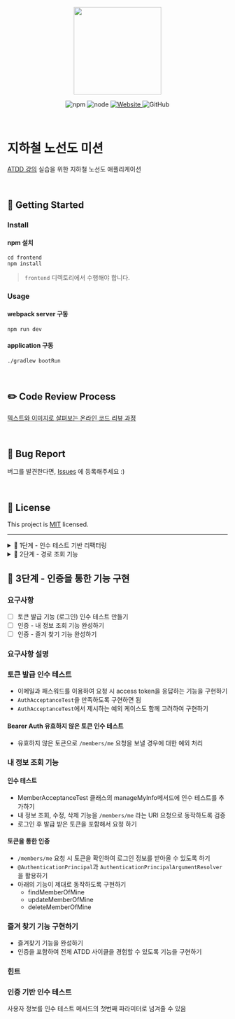 <p align="center">
    <img width="200px;" src="https://raw.githubusercontent.com/woowacourse/atdd-subway-admin-frontend/master/images/main_logo.png"/>
</p>
<p align="center">
  <img alt="npm" src="https://img.shields.io/badge/npm-6.14.15-blue">
  <img alt="node" src="https://img.shields.io/badge/node-14.18.2-blue">
  <a href="https://edu.nextstep.camp/c/R89PYi5H" alt="nextstep atdd">
    <img alt="Website" src="https://img.shields.io/website?url=https%3A%2F%2Fedu.nextstep.camp%2Fc%2FR89PYi5H">
  </a>
  <img alt="GitHub" src="https://img.shields.io/github/license/next-step/atdd-subway-admin">
</p>

<br>

# 지하철 노선도 미션
[ATDD 강의](https://edu.nextstep.camp/c/R89PYi5H) 실습을 위한 지하철 노선도 애플리케이션

<br>

## 🚀 Getting Started

### Install
#### npm 설치
```
cd frontend
npm install
```
> `frontend` 디렉토리에서 수행해야 합니다.

### Usage
#### webpack server 구동
```
npm run dev
```
#### application 구동
```
./gradlew bootRun
```
<br>

## ✏️ Code Review Process
[텍스트와 이미지로 살펴보는 온라인 코드 리뷰 과정](https://github.com/next-step/nextstep-docs/tree/master/codereview)

<br>

## 🐞 Bug Report

버그를 발견한다면, [Issues](https://github.com/next-step/atdd-subway-service/issues) 에 등록해주세요 :)

<br>

## 📝 License

This project is [MIT](https://github.com/next-step/atdd-subway-service/blob/master/LICENSE.md) licensed.

---

<details>
	<summary>🚀 1단계 - 인수 테스트 기반 리팩터링</summary>

## 🚀 1단계 - 인수 테스트 기반 리팩터링
### 요구사항
- [x] LineService 리팩터링
- [x] (선택) LineSectionAcceptanceTest 리팩터링
</details>

<details>
	<summary>🚀 2단계 - 경로 조회 기능</summary>

## 🚀 2단계 - 경로 조회 기능
### 요구사항
- [x] 최단 경로 조회 인수 테스트 만들기
- [x] 최단 경로 조회 기능 구현하기

### 힌트
#### 최단 경로 라이브러리
+ jgrapht 라이브러리를 활용하면 간편하게 최단거리를 조회할 수 있음
+ 정점(vertext)과 간선(edge), 그리고 가중치 개념을 이용
  + 정점: 지하철역(Station)
  + 간선: 지하철역 연결정보(Section)
  + 가중치: 거리
+ 최단 거리 기준 조회 시 가중치를 `거리`로 설정

#### 외부 라이브러리 테스트
+ 외부 라이브러리의 구현을 수정할 수 없기 때문에 단위 테스트를 하지 않음
+ 외부 라이브러리를 사용하는 직접 구현하는 로직을 검증해야 함
+ 직접 구현하는 로직 검증 시 외부 라이브러리 부분은 실제 객체를 활용

#### 예외 상황 예시
+ 출발역과 도착역이 같은 경우
+ 출발역과 도착역이 연결이 되어 있지 않은 경우
+ 존재하지 않은 출발역이나 도착역을 조회 할 경우

### 미션 수행 순서
#### 인수 테스트 성공 시키기
+ mock 서버와 dto를 정의하여 인수 테스트 성공 시키기

#### 기능 구현
> TDD의 방향보다 테스트를 통해 구현할 기능을 명세하는것과 리팩터링이 더 중요합니다!

#### Outside In 경우
+ 컨트롤러 레이어 구현 이후 서비스 레이어 구현 시 서비스 테스트 우선 작성 후 기능 구현
+ 서비스 테스트 내부에서 도메인들간의 로직의 흐름을 검증, 이 때 사용되는 도메인은 mock 객체를 활용
+ 외부 라이브러리를 활용한 로직을 검증할 때는 가급적 실제 객체를 활용
+ Happy 케이스에 대한 부분만 구현(Side 케이스에 대한 구현은 다음 단계에서 진행)

#### Inside Out 경우
+ 도메인 설계 후 도메인 테스트를 시작으로 기능 구현 시작
+ 해당 도메인의 단위 테스트를 통해 도메인의 역할과 경계를 설계
+ 도메인의 구현이 끝나면 해당 도메인과 관계를 맺는 객체에 대해 기능 구현 시작
```java
ex) 경로 조회를 수행하는 도메인 구현 예시
- 1. PathFinder 라는 클래스 작성 후 경로 조회를 위한 테스트를 작성
- 2. 경로 조회 메서드에서 Line을 인자로 받고 그 결과로 원하는 응답을 리턴하도록 테스트 완성
- 3. 테스트를 성공시키기 위해 JGraph의 실제 객체를 활용(테스트에서는 알 필요가 없음)
```
> 두 방향성을 모두 사용해보시고 테스트가 협력 객체의 세부 구현에 의존하는 경우(가짜 협력 객체 사용)와 <br>
테스트 대상이 협력 객체와 독립적이지 못하고 변경에 영향을 받는 경우(실제 협력 객체 사용)를 모두 경험해보세요 :)

#### 프론트엔드
+ 구현한 기능이 정상적으로 동작하는지 확인을 하기 위한 코드입니다.
+ 반드시 페이지에 맞게 설계를 할 필요는 없고 프론트엔드 코드를 수정해도 무방합니다.
</details>

## 🚀 3단계 - 인증을 통한 기능 구현
### 요구사항
- [ ] 토큰 발급 기능 (로그인) 인수 테스트 만들기
- [ ] 인증 - 내 정보 조회 기능 완성하기
- [ ] 인증 - 즐겨 찾기 기능 완성하기

### 요구사항 설명
### 토큰 발급 인수 테스트
+ 이메일과 패스워드를 이용하여 요청 시 access token을 응답하는 기능을 구현하기
+ `AuthAcceptanceTest`을 만족하도록 구현하면 됨
+ `AuthAcceptanceTest`에서 제시하는 예외 케이스도 함께 고려하여 구현하기
#### Bearer Auth 유효하지 않은 토큰 인수 테스트
+ 유효하지 않은 토큰으로 `/members/me` 요청을 보낼 경우에 대한 예외 처리

### 내 정보 조회 기능
#### 인수 테스트
+ MemberAcceptanceTest 클래스의 manageMyInfo메서드에 인수 테스트를 추가하기
+ 내 정보 조회, 수정, 삭제 기능을 `/members/me` 라는 URI 요청으로 동작하도록 검증
+ 로그인 후 발급 받은 토큰을 포함해서 요청 하기

#### 토큰을 통한 인증
+ `/members/me` 요청 시 토큰을 확인하여 로그인 정보를 받아올 수 있도록 하기
+ `@AuthenticationPrincipal`과 `AuthenticationPrincipalArgumentResolver`을 활용하기
+ 아래의 기능이 제대로 동작하도록 구현하기
  + findMemberOfMine
  + updateMemberOfMine
  + deleteMemberOfMine

### 즐겨 찾기 기능 구현하기
+ 즐겨찾기 기능을 완성하기
+ 인증을 포함하여 전체 ATDD 사이클을 경험할 수 있도록 기능을 구현하기

### 힌트
### 인증 기반 인수 테스트
사용자 정보를 인수 테스트 메서드의 첫번째 파라미터로 넘겨줄 수 있음
